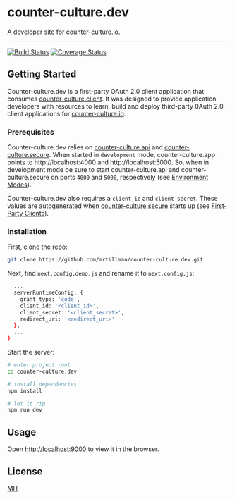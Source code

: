 # counter-culture.dev

A developer site for [counter-culture.io](https://counter-culture.io).

---

[![Build Status](https://travis-ci.com/mrtillman/counter-culture.dev.svg?branch=master)](https://travis-ci.com/mrtillman/counter-culture.dev)
[![Coverage Status](https://coveralls.io/repos/github/mrtillman/counter-culture.dev/badge.svg?branch=master)](https://coveralls.io/github/mrtillman/counter-culture.dev?branch=master)

## Getting Started

Counter-culture.dev is a first-party OAuth 2.0 client application that consumes [counter-culture.client](https://github.com/mrtillman/counter-culture.client). It was designed to provide application developers with resources to learn, build and deploy third-party 0Auth 2.0 client applications for [counter-culture.io](https://counter-culture.io).

### Prerequisites 

Counter-culture.dev relies on [counter-culture.api](https://github.com/mrtillman/counter-culture.api) and [counter-culture.secure](https://github.com/mrtillman/counter-culture.secure). When started in `development` mode, counter-culture.app points to http://localhost:4000 and http://localhost:5000. So, when in development mode be sure to start counter-culture.api and counter-culture.secure on ports `4000` and `5000`, respectively (see [Environment Modes](https://github.com/mrtillman/counter-culture.client#environment-modes)).

Counter-culture.dev also requires a `client_id` and `client_secret`. These values are autogenerated when [counter-culture.secure](https://github.com/mrtillman/counter-culture.secure) starts up (see [First-Party Clients](https://github.com/mrtillman/counter-culture.secure#first-party-clients)).

### Installation

First, clone the repo:

```sh
git clone https://github.com/mrtillman/counter-culture.dev.git
```

Next, find `next.config.demo.js` and rename it to `next.config.js`:

```sh
  ...
  serverRuntimeConfig: { 
    grant_type: 'code',
    client_id: '<client_id>',
    client_secret: '<client_secret>',
    redirect_uri: '<redirect_uri>'
  },
  ...
}
```

Start the server:

```sh
# enter project root
cd counter-culture.dev

# install dependencies
npm install

# let it rip
npm run dev
```

## Usage

Open [http://localhost:9000](http://localhost:9000) to view it in the browser.

## License
[MIT](https://github.com/mrtillman/counter-culture.dev/blob/master/LICENSE.md)